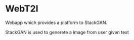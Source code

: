 # WebT2I
Webapp which provides a platform to StackGAN.

StackGAN is used to generete a image from user given text
